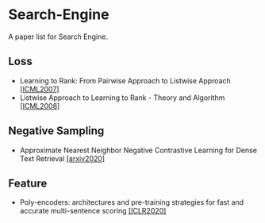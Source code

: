 # Search-Engine
A paper list for Search Engine.
## Loss
- Learning to Rank: From Pairwise Approach to Listwise Approach [[ICML2007]](https://www.microsoft.com/en-us/research/wp-content/uploads/2016/02/tr-2007-40.pdf)
- Listwise Approach to Learning to Rank - Theory and Algorithm [[ICML2008]](https://d1wqtxts1xzle7.cloudfront.net/5649467/10.1.1.159.4141-libre.pdf?1390842374=&response-content-disposition=inline%3B+filename%3DListwise_approach_to_learning_to_rank_th.pdf&Expires=1705323263&Signature=XVMTHAVraw7ckdYbkQT03RAQS-81Be1FQEc~JBp1JPlcoKZWzP7TBWZ2J~F8Wudz1zVERjr5~kmNaviAywPeV90ImirjD48kQg7l2AIkCznVhC-m-Nb1v1hLUAVQBwANis5UIBW1KQ9QbLhx~qEAlQBwqV8XFh7DUP77i4WSBcXS-UCAJ1RoR5NgHFNyOJzSFs1ikKP6DkmufSAMdtfzmaqVJJ2SyxQoh2UwF2E~6lth3eAKRWvK~6hBoFQ3sUuy6XKv3umN8zRO6unwLZlXsfVxUR7MqJmgKhT~Cc53kuFoQAmIihN-jW4VKunNGQ9DMCln-Ht53HB2bG6MzlhRHQ__&Key-Pair-Id=APKAJLOHF5GGSLRBV4ZA)
## Negative Sampling
- Approximate Nearest Neighbor Negative Contrastive Learning for Dense Text Retrieval [[arxiv2020]](https://arxiv.org/pdf/2007.00808.pdf)
## Feature
- Poly-encoders: architectures and pre-training strategies for fast and accurate multi-sentence scoring [[ICLR2020]](https://arxiv.org/pdf/1905.01969.pdf)
